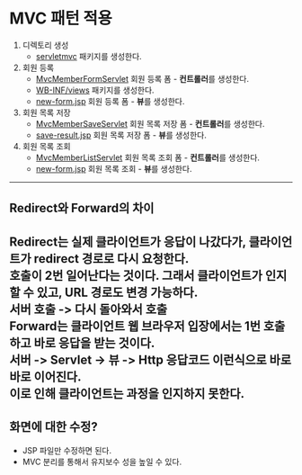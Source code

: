 # MVC 패턴 적용
1. 디렉토리 생성
   - [servletmvc](../src/main/java/hello/servlet/web/servletmvc) 패키지를 생성한다.
2. 회원 등록
   - [MvcMemberFormServlet](../src/main/java/hello/servlet/web/servletmvc/MvcMemberFormServlet.java) 회원 등록 폼 - **컨트롤러**를 생성한다.
   - [WB-INF/views](../src/main/webapp/WEB-INF/views) 패키지를 생성한다.
   - [new-form.jsp](../src/main/webapp/WEB-INF/views/new-form.jsp) 회원 등록 폼 - **뷰**를 생성한다.
3. 회원 목록 저장
   - [MvcMemberSaveServlet](../src/main/java/hello/servlet/web/servletmvc/MvcMemberSaveServlet.java) 회원 목록 저장 폼 - **컨트롤러**를 생성한다.
   - [save-result.jsp](../src/main/webapp/WEB-INF/views/save-result.jsp) 회원 목록 저장 폼 - **뷰**를 생성한다.
4. 회원 목록 조회
   - [MvcMemberListServlet](../src/main/java/hello/servlet/web/servletmvc/MvcMemberListServlet.java) 회원 목록 조회 폼 - **컨트롤러**를 생성한다.
   - [new-form.jsp](../src/main/webapp/WEB-INF/views/members.jsp) 회원 목록 조회 - **뷰**를 생성한다.
---
## Redirect와 Forward의 차이   
**Redirect**는 실제 클라이언트가 응답이 나갔다가, 클라이언트가 redirect 경로로 다시 요청한다.       
**호출이 2번 일어난다는 것이다.** 그래서 클라이언트가 인지할 수 있고, URL 경로도 변경 가능하다.     
서버 호출 -> 다시 돌아와서 호출           
**Forward**는 클라이언트 웹 브라우저 입장에서는 **1번 호출**하고 바로 응답을 받는 것이다.        
서버 -> Servlet -> 뷰 -> Http 응답코드 이런식으로 바로바로 이어진다.      
이로 인해 클라이언트는 과정을 인지하지 못한다.       
---
## 화면에 대한 수정?
- JSP 파일만 수정하면 된다. 
- MVC 분리를 통해서 유지보수 성을 높일 수 있다.